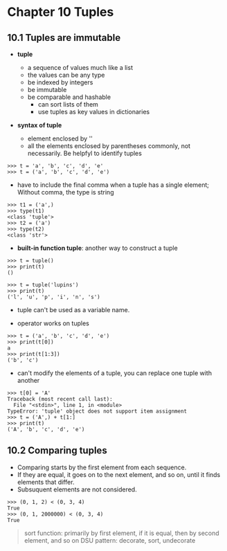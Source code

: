 # Chapter 10  Tuples

## 10.1 Tuples are immutable

* **tuple**
   * a sequence of values much like a list
   * the values can be any type
   * be indexed by integers
   * be immutable
   * be comparable and hashable
      * can sort lists of them
      * use tuples as key values in dictionaries
      
* **syntax of tuple**
   * element enclosed by ''
   * all the elements enclosed by parentheses commonly, not necessarily. Be helpfyl to identify tuples
```
>>> t = 'a', 'b', 'c', 'd', 'e'
>>> t = ('a', 'b', 'c', 'd', 'e')
```
   * have to include the final comma when a tuple has a single element; Without comma, the type is string

```
>>> t1 = ('a',)
>>> type(t1)
<class 'tuple'>
>>> t2 = ('a')
>>> type(t2)
<class 'str'>
```

* **built-in function tuple**: another way to construct a tuple
```
>>> t = tuple()
>>> print(t)
()
```
```
>>> t = tuple('lupins')
>>> print(t)
('l', 'u', 'p', 'i', 'n', 's')
```

* tuple can't be used as a variable name.

* operator works on tuples
```
>>> t = ('a', 'b', 'c', 'd', 'e')
>>> print(t[0])
a
>>> print(t[1:3])
('b', 'c')
```

* can't modify the elements of a tuple, you can replace one tuple with another
```
>>> t[0] = 'A'
Traceback (most recent call last):
  File "<stdin>", line 1, in <module>
TypeError: 'tuple' object does not support item assignment
>>> t = ('A',) + t[1:]
>>> print(t)
('A', 'b', 'c', 'd', 'e')
```
## 10.2 Comparing tuples

* Comparing starts by the first element from each sequence. 
* If they are equal, it goes on to the next element, and so on, until it finds elements that differ. 
* Subsuquent elements are not considered.

```
>>> (0, 1, 2) < (0, 3, 4)
True
>>> (0, 1, 2000000) < (0, 3, 4)
True
```
> sort function: primarily by first element, if it is equal, then by second element, and so on
> DSU pattern: decorate, sort, undecorate



